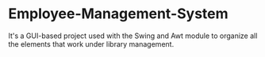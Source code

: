 # Employee-Management-System

It's a GUI-based project used with the Swing and Awt module to organize all the elements that work under library management.


